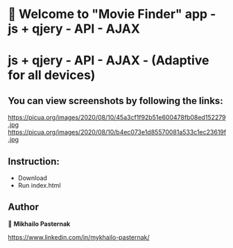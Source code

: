 # 👋 Welcome to "Movie Finder" app  - js + qjery - API - AJAX 

# js + qjery - API - AJAX - (Adaptive for all devices)


## You can view screenshots by following the links:
https://picua.org/images/2020/08/10/45a3cf1f92b51e600478fb08ed152279.jpg
https://picua.org/images/2020/08/10/b4ec073e1d85570081a533c1ec23619f.jpg


## Instruction:
* Download
* Run index.html


## Author

👤 **Mikhailo Pasternak**

https://www.linkedin.com/in/mykhailo-pasternak/

